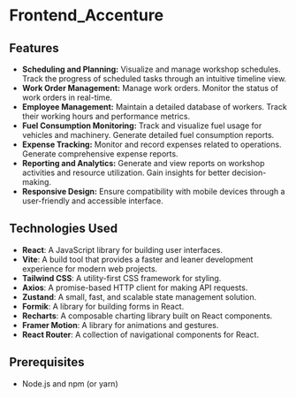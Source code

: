 
# Frontend_Accenture


## Features

- **Scheduling and Planning:** Visualize and manage workshop schedules. Track the progress of scheduled tasks through an intuitive timeline view.
- **Work Order Management:** Manage work orders. Monitor the status of work orders in real-time.
- **Employee Management:** Maintain a detailed database of workers. Track their working hours and performance metrics.
- **Fuel Consumption Monitoring:** Track and visualize fuel usage for vehicles and machinery. Generate detailed fuel consumption reports.
- **Expense Tracking:** Monitor and record expenses related to operations. Generate comprehensive expense reports.
- **Reporting and Analytics:** Generate and view reports on workshop activities and resource utilization. Gain insights for better decision-making.
- **Responsive Design:** Ensure compatibility with mobile devices through a user-friendly and accessible interface.

## Technologies Used

- **React**: A JavaScript library for building user interfaces.
- **Vite**: A build tool that provides a faster and leaner development experience for modern web projects.
- **Tailwind CSS**: A utility-first CSS framework for styling.
- **Axios**: A promise-based HTTP client for making API requests.
- **Zustand**: A small, fast, and scalable state management solution.
- **Formik**: A library for building forms in React.
- **Recharts**: A composable charting library built on React components.
- **Framer Motion**: A library for animations and gestures.
- **React Router**: A collection of navigational components for React.

## Prerequisites

- Node.js and npm (or yarn)



